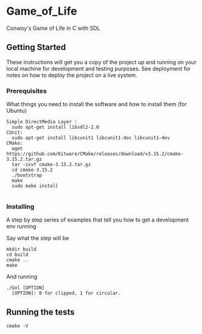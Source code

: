 # Game_of_Life

Conwoy's Game of Life in C with SDL

## Getting Started

These instructions will get you a copy of the project up and running on your local machine for development and testing purposes. See deployment for notes on how to deploy the project on a live system.

### Prerequisites

What things you need to install the software and how to install them (for Ubuntu)

```
Simple DirectMedia Layer : 
  sudo apt-get install libsdl2-2.0
CUnit: 
  sudo apt-get install libcunit1 libcunit1-doc libcunit1-dev
CMake: 
  wget https://github.com/Kitware/CMake/releases/download/v3.15.2/cmake-3.15.2.tar.gz
  tar -zxvf cmake-3.15.2.tar.gz
  cd cmake-3.15.2
  ./bootstrap
  make
  sudo make install
  
```

### Installing

A step by step series of examples that tell you how to get a development env running

Say what the step will be

```
mkdir build
cd build
cmake ..
make
```

And running 
```
./Gol [OPTION]
  [OPTION]: 0 for clipped, 1 for circular.
```


## Running the tests

```
cmake -V
```



